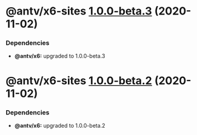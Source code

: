 # @antv/x6-sites [1.0.0-beta.3](https://github.com/antvis/x6/compare/@antv/x6-sites@1.0.0-beta.2...@antv/x6-sites@1.0.0-beta.3) (2020-11-02)





### Dependencies

* **@antv/x6:** upgraded to 1.0.0-beta.3

# @antv/x6-sites [1.0.0-beta.2](https://github.com/antvis/x6/compare/@antv/x6-sites@1.0.0-beta.1...@antv/x6-sites@1.0.0-beta.2) (2020-11-02)





### Dependencies

* **@antv/x6:** upgraded to 1.0.0-beta.2
